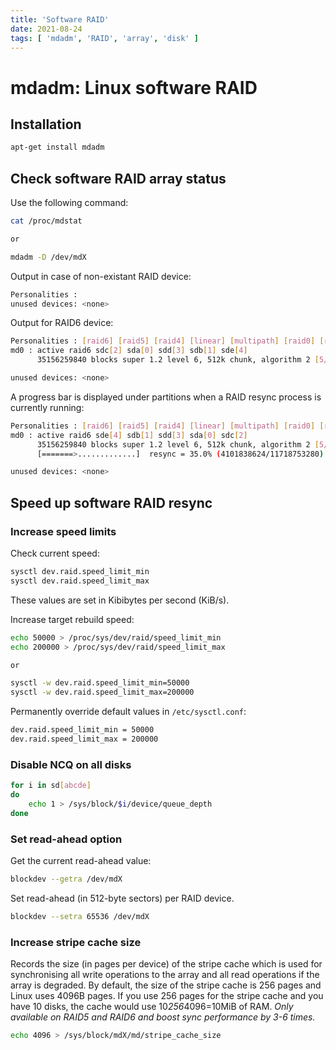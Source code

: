```yaml
---
title: 'Software RAID'
date: 2021-08-24
tags: [ 'mdadm', 'RAID', 'array', 'disk' ]
---
```


# mdadm: Linux software RAID

## Installation

```bash
apt-get install mdadm
```

## Check software RAID array status

Use the following command:

```bash
cat /proc/mdstat

or

mdadm -D /dev/mdX
```

Output in case of non-existant RAID device:

```bash
Personalities :
unused devices: <none>
```

Output for RAID6 device:

```bash
Personalities : [raid6] [raid5] [raid4] [linear] [multipath] [raid0] [raid1] [raid10]
md0 : active raid6 sdc[2] sda[0] sdd[3] sdb[1] sde[4]
      35156259840 blocks super 1.2 level 6, 512k chunk, algorithm 2 [5/5] [UUUUU]

unused devices: <none>
```

A progress bar is displayed under partitions when a RAID resync process is currently running:

```bash
Personalities : [raid6] [raid5] [raid4] [linear] [multipath] [raid0] [raid1] [raid10]
md0 : active raid6 sde[4] sdb[1] sdd[3] sda[0] sdc[2]
      35156259840 blocks super 1.2 level 6, 512k chunk, algorithm 2 [5/5] [UUUUU]
      [=======>.............]  resync = 35.0% (4101838624/11718753280) finish=1179.1min speed=107662K/sec

unused devices: <none>
```

## Speed up software RAID resync

### Increase speed limits

Check current speed:

```bash
sysctl dev.raid.speed_limit_min
sysctl dev.raid.speed_limit_max
```
These values are set in Kibibytes per second (KiB/s).

Increase target rebuild speed:

```bash
echo 50000 > /proc/sys/dev/raid/speed_limit_min
echo 200000 > /proc/sys/dev/raid/speed_limit_max

or

sysctl -w dev.raid.speed_limit_min=50000
sysctl -w dev.raid.speed_limit_max=200000
```

Permanently override default values in `/etc/sysctl.conf`:

```bash
dev.raid.speed_limit_min = 50000
dev.raid.speed_limit_max = 200000
```

### Disable NCQ on all disks

```bash
for i in sd[abcde]
do
    echo 1 > /sys/block/$i/device/queue_depth
done
```

### Set read-ahead option

Get the current read-ahead value:

```bash
blockdev --getra /dev/mdX
```

Set read-ahead (in 512-byte sectors) per RAID device.

```bash
blockdev --setra 65536 /dev/mdX
```

### Increase stripe cache size

Records the size (in pages per device) of the stripe cache which is used for
synchronising all write operations to the array and all read operations if the
array is degraded. By default, the size of the stripe cache is 256 pages and
Linux uses 4096B pages. If you use 256 pages for the stripe cache and you have
10 disks, the cache would use 10*256*4096=10MiB of RAM.
*Only available on RAID5 and RAID6 and boost sync performance by 3-6 times.*

```bash
echo 4096 > /sys/block/mdX/md/stripe_cache_size
```
